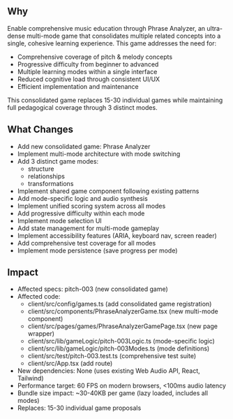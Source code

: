 ## Why
Enable comprehensive music education through Phrase Analyzer, an ultra-dense multi-mode game that consolidates multiple related concepts into a single, cohesive learning experience. This game addresses the need for:
- Comprehensive coverage of pitch & melody concepts
- Progressive difficulty from beginner to advanced
- Multiple learning modes within a single interface
- Reduced cognitive load through consistent UI/UX
- Efficient implementation and maintenance

This consolidated game replaces 15-30 individual games while maintaining full pedagogical coverage through 3 distinct modes.

## What Changes
- Add new consolidated game: Phrase Analyzer
- Implement multi-mode architecture with mode switching
- Add 3 distinct game modes:
  - structure
  - relationships
  - transformations
- Implement shared game component following existing patterns
- Add mode-specific logic and audio synthesis
- Implement unified scoring system across all modes
- Add progressive difficulty within each mode
- Implement mode selection UI
- Add state management for multi-mode gameplay
- Implement accessibility features (ARIA, keyboard nav, screen reader)
- Add comprehensive test coverage for all modes
- Implement mode persistence (save progress per mode)

## Impact
- Affected specs: pitch-003 (new consolidated game)
- Affected code:
  - client/src/config/games.ts (add consolidated game registration)
  - client/src/components/PhraseAnalyzerGame.tsx (new multi-mode component)
  - client/src/pages/games/PhraseAnalyzerGamePage.tsx (new page wrapper)
  - client/src/lib/gameLogic/pitch-003Logic.ts (mode-specific logic)
  - client/src/lib/gameLogic/pitch-003Modes.ts (mode definitions)
  - client/src/test/pitch-003.test.ts (comprehensive test suite)
  - client/src/App.tsx (add route)
- New dependencies: None (uses existing Web Audio API, React, Tailwind)
- Performance target: 60 FPS on modern browsers, <100ms audio latency
- Bundle size impact: ~30-40KB per game (lazy loaded, includes all modes)
- Replaces: 15-30 individual game proposals

